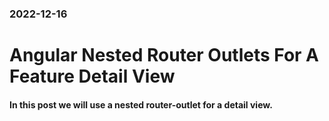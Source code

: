 ### 2022-12-16

# Angular Nested Router Outlets For A Feature Detail View

#### In this post we will use a nested router-outlet for a detail view.